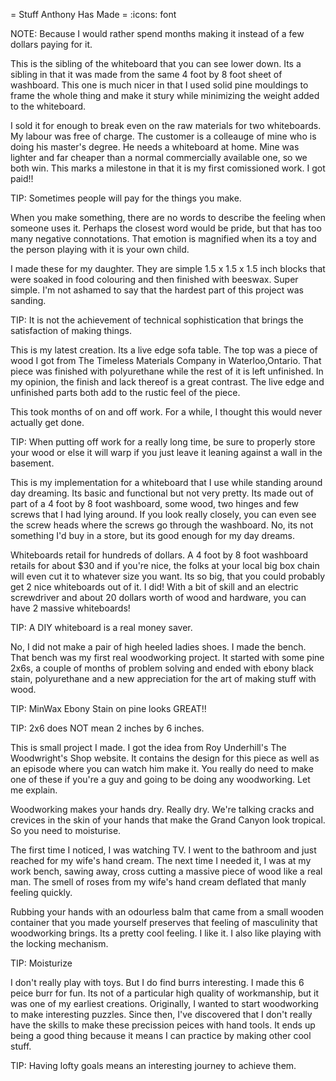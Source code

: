 = Stuff Anthony Has Made =
:icons: font

NOTE: Because I would rather spend months making it instead of a few dollars paying for it.

This is the sibling of the whiteboard that you can see lower down.  Its a sibling in that it was made from the same 4 foot by 8 foot sheet of washboard.  This one is much nicer in that I used solid pine mouldings to frame the whole thing and make it stury while minimizing the weight added to the whiteboard.

I sold it for enough to break even on the raw materials for two whiteboards. My labour was free of charge.  The customer is a colleauge of mine who is doing his master's degree.  He needs a whiteboard at home.  Mine was lighter and far cheaper than a normal commercially available one, so we both win.  This marks a milestone in that it is my first comissioned work.  I got paid!!

TIP: Sometimes people will pay for the things you make.

When  you make something, there are no words to describe the feeling when someone uses it.  Perhaps the closest word would be pride, but that has too many negative connotations.  That emotion is magnified when its a toy and the person playing with it is your own child.

I made these for my daughter. They are simple 1.5 x 1.5 x 1.5 inch blocks that were soaked in food colouring and then finished with beeswax.  Super simple.  I'm not ashamed to say that the hardest part of this project was sanding.

TIP: It is not the achievement of technical sophistication that brings the satisfaction of making things.

This is my latest creation.  Its a live edge sofa table.  The top was a piece of wood I got from The Timeless Materials Company in Waterloo,Ontario.   That piece was finished with polyurethane while the rest of it is left unfinished.  In my opinion, the finish and lack thereof is a great contrast.  The live edge and unfinished parts both add to the rustic feel of the piece. 

This took months of on and off work.  For a while, I thought this would never actually get done. 

TIP: When putting off work for a really long time, be sure to properly store your wood or else it will warp if you just leave it leaning against a wall in the basement. 

This is my implementation for a whiteboard that I use while standing around day dreaming.  Its basic and functional but not very pretty.  Its made out of part of a 4 foot by 8 foot washboard, some wood, two hinges and few screws that I had lying around.   If you look really closely, you can even see the screw heads where the screws go through the washboard.  No, its not something I'd buy in a store, but its good enough for my day dreams. 

Whiteboards retail for hundreds of dollars.  A 4 foot by 8 foot washboard retails for about $30 and if you're nice, the folks at your local big box chain will even cut it to whatever size you want.   Its so big, that you could probably get 2 nice whiteboards out of it.  I did!  With a bit of skill and  an electric screwdriver and about 20 dollars worth of wood and hardware, you can have 2 massive whiteboards!

TIP: A DIY whiteboard is a real money saver.

No, I did not make a pair of high heeled ladies shoes.  I made the bench.  That bench was my first real woodworking project.   It started with some pine 2x6s, a couple of months of problem solving and ended with ebony black stain, polyurethane and a new appreciation for the art of making stuff with wood. 

TIP:  MinWax Ebony Stain on pine looks GREAT!!

TIP: 2x6 does NOT mean 2 inches by 6 inches.

	
This is small project I made.  I got the idea from Roy Underhill's  The Woodwright's Shop website.  It contains the design for this piece as well as an episode where you can watch him make it.  You really do need to make one of these if you're a guy and going to be doing any woodworking.  Let me explain. 

Woodworking makes your hands dry.  Really dry.  We're talking cracks and crevices in the skin of your hands that make the Grand Canyon look tropical.  So you need to moisturise. 

The first time I noticed, I was watching TV.  I went to the bathroom and just reached for my wife's hand cream.  The next time I needed it, I was at my work bench, sawing away, cross cutting a massive piece of wood like a real man.  The smell of roses from my wife's hand cream deflated that manly feeling quickly. 

Rubbing your hands with an odourless balm that came from a small wooden container that you made yourself preserves that feeling of masculinity that woodworking brings.  Its a pretty cool feeling.   I like it.  I also like playing with the locking mechanism.  

TIP: Moisturize

I don't really play with toys.  But I do find burrs interesting.  I made this 6 peice burr for fun.   Its not of a particular high quality of workmanship, but it was one of my earliest creations.  Originally, I wanted to start woodworking to make interesting puzzles.   Since then, I've discovered that I don't really have the skills to make these precission peices with hand tools.   It ends up being a good thing because it means I can practice by making other cool stuff.

TIP: Having lofty goals means an interesting journey to achieve them. 
